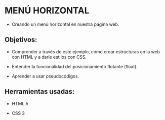 # MENÚ HORIZONTAL

- Creando un menú horizontal en nuestra página web.

## Objetivos:

- Comprender a través de este ejemplo, cómo crear estructuras en la web con HTML y a darle estilos con CSS.

- Entender la funcionalidad del posicionamiento flotante (float).

- Aprender a usar pseudocódigos.

## Herramientas usadas:

- HTML 5

- CSS 3
